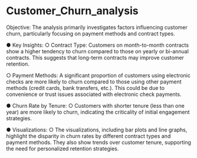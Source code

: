 # Customer_Churn_analysis

Objective: The analysis primarily investigates factors influencing customer churn,
particularly focusing on payment methods and contract types.

● Key Insights:
○ Contract Type: Customers on month-to-month contracts show a higher tendency
to churn compared to those on yearly or bi-annual contracts. This suggests that
long-term contracts may improve customer retention.

○ Payment Methods: A significant proportion of customers using electronic checks
are more likely to churn compared to those using other payment methods (credit
cards, bank transfers, etc.). This could be due to convenience or trust issues
associated with electronic check payments.

● Churn Rate by Tenure:
○ Customers with shorter tenure (less than one year) are more likely to churn,
indicating the criticality of initial engagement strategies.

● Visualizations:
○ The visualizations, including bar plots and line graphs, highlight the disparity in
churn rates by different contract types and payment methods. They also show
trends over customer tenure, supporting the need for personalized retention
strategies.
